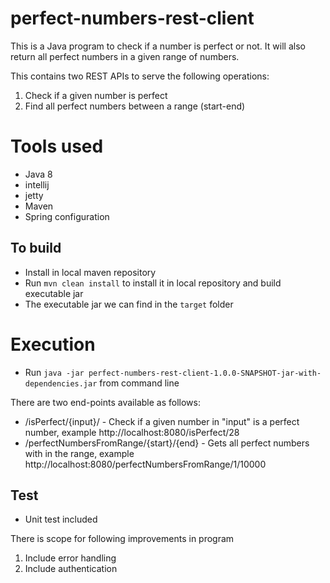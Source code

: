 # perfect-numbers-rest-client


This is a Java program to check if a number is perfect or not. It will also return all perfect numbers in a given range of numbers.

This contains two REST APIs to serve the following operations:

1. Check if a given number is perfect
2. Find all perfect numbers between a range (start-end)

# Tools used

* Java 8
* intellij
* jetty
* Maven
* Spring configuration

## To build
- Install in local maven repository 
- Run `mvn clean install` to install it in local repository and build executable jar
- The executable jar we can find in the `target` folder

# Execution

- Run `java -jar perfect-numbers-rest-client-1.0.0-SNAPSHOT-jar-with-dependencies.jar` from command line


There are two end-points available as follows:

* /isPerfect/{input}/ - Check if a given number in "input" is a perfect number, example http://localhost:8080/isPerfect/28
* /perfectNumbersFromRange/{start}/{end} - Gets all perfect numbers with in the range, example http://localhost:8080/perfectNumbersFromRange/1/10000

## Test
- Unit test included 

There is scope for following improvements in program
1. Include error handling
2. Include authentication 
